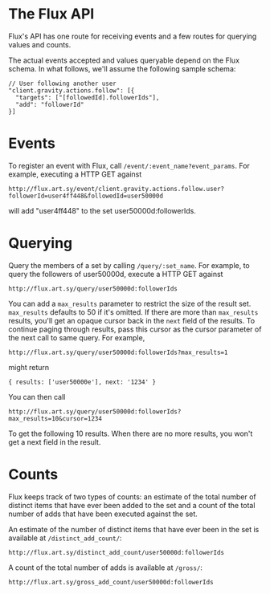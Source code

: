 The Flux API
============

Flux's API has one route for receiving events and a few routes for querying
values and counts.

The actual events accepted and values queryable depend on the Flux schema.
In what follows, we'll assume the following sample schema:

    // User following another user
    "client.gravity.actions.follow": [{
      "targets": ["[followedId].followerIds"],
      "add": "followerId"
    }]

Events
======

To register an event with Flux, call `/event/:event_name?event_params`. For 
example, executing a HTTP GET against

    http://flux.art.sy/event/client.gravity.actions.follow.user?followerId=user4ff448&followedId=user50000d

will add "user4ff448" to the set user50000d:followerIds.

Querying
========

Query the members of a set by calling `/query/:set_name`. For example, to query the
followers of user50000d, execute a HTTP GET against

    http://flux.art.sy/query/user50000d:followerIds

You can add a `max_results` parameter to restrict the size of the result set. `max_results`
defaults to 50 if it's omitted. If there are more than `max_results` results, you'll get
an opaque cursor back in the `next` field of the results. To continue paging through
results, pass this cursor as the cursor parameter of the next call to same query. For
example,

    http://flux.art.sy/query/user50000d:followerIds?max_results=1

might return

    { results: ['user50000e'], next: '1234' }

You can then call

    http://flux.art.sy/query/user50000d:followerIds?max_results=10&cursor=1234

To get the following 10 results. When there are no more results, you won't get a next
field in the result.

Counts
======

Flux keeps track of two types of counts: an estimate of the total number of 
distinct items that have ever been added to the set and a count of the total 
number of adds that have been executed against the set.

An estimate of the number of distinct items that have ever been in the set is
available at `/distinct_add_count/`:

    http://flux.art.sy/distinct_add_count/user50000d:followerIds

A count of the total number of adds is available at `/gross/`:

    http://flux.art.sy/gross_add_count/user50000d:followerIds